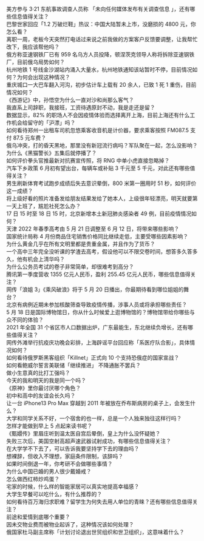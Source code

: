 美方参与 3·21 东航事故调查人员称 「未向任何媒体发布有关调查信息 」，还有哪些信息值得关注？  
巴黎世家回应「1.2 万破烂鞋」热议：中国大陆暂未上市，没磨损的 4800 元，你怎么看？  
离职一周，老板今天突然打电话过来说之前我做的方案客户反馈要调整，让我帮忙改下，我应该帮他吗？  
俄方称亚速钢铁厂已有 959 名乌方人员投降，顿涅茨克领导人称将拆除亚速钢铁厂，目前俄乌局势如何？  
杭州地铁 1 号线金沙湖站内涌入大量水，杭州地铁通知该站暂时不停，目前情况如何？为何会出现这种情况？  
重庆城口一大巴车翻入河沟，初步估计车上载有 20 余人，已致 1 死 1 重伤，目前情况如何？  
《西游记》中，孙悟空为什么一直对沙和尚那么客气？  
我直系上司辞职，我接班，工资待遇原封不动，我是走还是留？  
数据显示，82% 的职场人不会因疫情体验而选择离开上海，目前上海还有什么工作机会给留守的「沪漂」吗？  
如何看待郑州一出租车司机忽悠乘客收音机是计价器，要求乘客按照 FM087.5 支付 87.5 元车费？  
俄乌冲突，打的昏天黑地，那里没有新冠流行病吗？军队聚在一起，怎么没影响？  
为什么《黑猫警长》五集后就停播了？  
如何评价拳头官推最新对抗赛宣传照，将 RNG 中单小虎直接忽略掉？  
汽车下乡政策 6 月初有望出台，每辆车或补贴 3 千元至 5 千元，对此还有哪些值得关注？  
男生刷新体育考试跑步成绩后失去意识晕倒，800 米第一圈用时 51 秒，如何评价这一成绩？  
将上级好看的照片准备发给朋友结果发给了她本人，上级很年轻漂亮，明天就要第一天上班了，尴尬社死怎么办？  
17 日 15 时至 18 日 15 时，北京新增本土新冠肺炎感染者 49 例，目前疫情情况如何？  
天津 2022 年春季高考由 5 月 21 日调整至 6 月 12 日，将带来哪些影响？  
国家统计局称 4 月份商品住宅销售价格同比继续走低，主要受哪些因素影响？  
为什么黄金几乎在所有文明里都是贵重金属，并且作为了货币？  
一个高中三年完全没听课的学渣去高考，假设他可以不限交卷时间，想答多久答多久，他有机会上清华吗？  
为什么公务员考试的卷子非常简单，却很难考到高分？  
腾讯第一季度营收 1355 亿元人民币，盈利 255.45 亿元人民币，哪些信息值得关注？  
网传「浪姐 3」《乘风破浪》将于 5 月 20 日播出，你最期待看到哪位姐姐的舞台？  
北京有病例近期未参加核酸筛查导致疫情传播，涉事人员或将承担哪些责任？  
5 月 18 日是国际博物馆日，你从什么时候爱上逛博物馆的？博物馆带给你哪些与众不同的体验？  
2021 年全国 31 个省区市人口数据出炉，广东最能生，东北继续负增长，还有哪些值得关注？  
网传外滩举行抗疫庆功晚会彩排，上海辟谣平台回应称「系医疗队合影」，具体情况如何？  
如何看待俄罗斯黑客组织「Killnet」正式向 10 个支持恐俄症的国家宣战？  
如何看鲍威尔誓言美联储「继续推进」 不降通胀不罢兵？  
做小生意真的比打工强吗？  
今天的我和明天的我是同一个吗？  
《原神》里你最讨厌哪个角色？  
初中和高中的友谊会长久吗？  
让一台 iPhone13 Pro Max 穿越到 2011 年被放在乔布斯病房的桌子上，会发生什么？  
大学和同学关系不好，一个宿舍的也一样，总是一个人独来独往这样行吗？  
怎样才能做到早上 5 点起来读书呢？  
《甄嬛传》里眉庄听到温太医自宫后晕倒，皇上为什么没怀疑她？  
失败三次后，美国空射高超声速武器试射成功，有哪些信息值得关注？  
在大学学不下去了，可以告诉我要坚持学下去的理由吗？  
想裸辞，但收入不理想，家庭条件限制，该辞吗？  
如果时间倒退一年，你考研不会做哪些事情？  
为什么中国已婚的男人很少戴婚戒？  
怎么做西红柿炒鸡蛋？  
宅家的时候，什么样的智能家居可以真实地提高幸福感？  
大学生早餐可以吃什么，有什么推荐的？  
如何看待百万海归求职难？留学生为何失去用人单位的青睐？还有哪些信息值得关注？  
前途和爱情到底哪个重要？  
因未交物业费而被物业起诉了，这种情况该如何处理？  
俄国家杜马副主席称「计划讨论退出世贸组织和世卫组织」，这意味着什么？  
